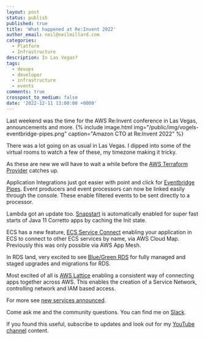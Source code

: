 ```yaml
---
layout: post
status: publish
published: true
title: 'What happened at Re:Invent 2022'
author_email: neil@neilmillard.com
categories:
  - Platform
  - Infrastructure
description: In Las Vegas?
tags:
  - devops
  - developer
  - infrastructure
  - events
comments: true
crosspost_to_medium: false
date: '2022-12-11 13:00:00 +0000'
---
```

Last weekend was the time for the AWS Re:Invent conference in Las Vegas, announcements and more.
{% include image.html
img="/public/img/vogels-eventbridge-pipes.png"
caption="Amazon CTO at Re:Invent 2022" %}

There was a lot going on as usual in Las Vegas. I dipped into some of the virtual rooms to watch a few of these, my
timezone making it tricky.

As these are new we will have to wait a while before the [AWS Terraform Provider][terraform] catches up.

Application Integrations just got easier with point and click for [Eventbridge Pipes][pipes]. Event producers and event processors
can now be linked easily through the console. These enable filtered events to be sent directly to a processor.

Lambda got an update too. [Snapstart][snapstart] is automatically enabled for super fast starts of Java 11 Corretto
apps by caching the Init state.

ECS has a new feature, [ECS Service Connect][ecsc] enabling your application in ECS to connect to other ECS services by
name, via AWS Cloud Map. Previously this was only possible via AWS App Mesh.

In RDS land, very excited to see [Blue/Green RDS][bgrds] for fully managed and staged upgrades and migrations for RDS.

Most excited of all is [AWS Lattice][lattice] enabling a consistent way of connecting apps together across AWS. This
enables the creation of a Service Network, controlling network and IAM based access.

For more see [new services announced][reinvent-announcements].

Come ask me and the community questions. You can find me on [Slack]({{site.data.slack.invite}}).


If you found this useful, subscribe to updates and look out for my [YouTube channel]({{site.data.youtube.channel}}) content.

[reinvent-announcements]: https://aws.amazon.com/blogs/aws/top-announcements-of-aws-reinvent-2022/
[terraform]: https://registry.terraform.io/providers/hashicorp/aws/latest/docs
[pipes]: https://aws.amazon.com/blogs/aws/new-create-point-to-point-integrations-between-event-producers-and-consumers-with-amazon-eventbridge-pipes/
[snapstart]: https://aws.amazon.com/blogs/aws/new-accelerate-your-lambda-functions-with-lambda-snapstart/
[ecsc]: https://aws.amazon.com/blogs/aws/new-amazon-ecs-service-connect-enabling-easy-communication-between-microservices/
[bgrds]: https://aws.amazon.com/blogs/aws/new-fully-managed-blue-green-deployments-in-amazon-aurora-and-amazon-rds/
[lattice]: https://aws.amazon.com/blogs/aws/introducing-vpc-lattice-simplify-networking-for-service-to-service-communication-preview/
